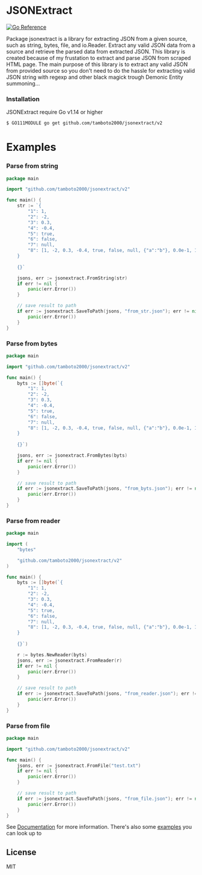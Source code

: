 # JSONExtract

[![Go Reference](https://pkg.go.dev/badge/github.com/tamboto2000/jsonextract.svg)](https://pkg.go.dev/github.com/tamboto2000/jsonextract/v2)

Package jsonextract is a library for extracting JSON from a given source, such as string, bytes, file, and io.Reader. Extract any valid JSON data from a source and retrieve the parsed data from extracted JSON. This library is created because of my frustation to extract and parse JSON from scraped HTML page. The main purpose of this library is to extract any valid JSON from provided source so you don't need to do the hassle for extracting valid JSON string with regexp and other black magick trough Demonic Entity summoning...

### Installation
JSONExtract require Go v1.14 or higher

```sh
$ GO111MODULE go get github.com/tamboto2000/jsonextract/v2
```

# Examples

### Parse from string
```go
package main

import "github.com/tamboto2000/jsonextract/v2"

func main() {
	str := `{
		"1": 1,
		"2": -2,
		"3": 0.3,
		"4": -0.4,		
		"5": true,
		"6": false,
		"7": null,
		"8": [1, -2, 0.3, -0.4, true, false, null, {"a":"b"}, 0.0e-1, 1e+2]
	}
	
	{}`

	jsons, err := jsonextract.FromString(str)
	if err != nil {
		panic(err.Error())
	}

	// save result to path
	if err := jsonextract.SaveToPath(jsons, "from_str.json"); err != nil {
		panic(err.Error())
	}
}
```

### Parse from bytes
```go
package main

import "github.com/tamboto2000/jsonextract/v2"

func main() {
	byts := []byte(`{
		"1": 1,
		"2": -2,
		"3": 0.3,
		"4": -0.4,		
		"5": true,
		"6": false,
		"7": null,
		"8": [1, -2, 0.3, -0.4, true, false, null, {"a":"b"}, 0.0e-1, 1e+2]
	}
	
	{}`)

	jsons, err := jsonextract.FromBytes(byts)
	if err != nil {
		panic(err.Error())
	}

	// save result to path
	if err := jsonextract.SaveToPath(jsons, "from_byts.json"); err != nil {
		panic(err.Error())
	}
}
```

### Parse from reader
```go
package main

import (
	"bytes"

	"github.com/tamboto2000/jsonextract/v2"
)

func main() {
	byts := []byte(`{
		"1": 1,
		"2": -2,
		"3": 0.3,
		"4": -0.4,		
		"5": true,
		"6": false,
		"7": null,
		"8": [1, -2, 0.3, -0.4, true, false, null, {"a":"b"}, 0.0e-1, 1e+2]
	}
	
	{}`)

	r := bytes.NewReader(byts)
	jsons, err := jsonextract.FromReader(r)
	if err != nil {
		panic(err.Error())
	}

	// save result to path
	if err := jsonextract.SaveToPath(jsons, "from_reader.json"); err != nil {
		panic(err.Error())
	}
}
```

### Parse from file
```go
package main

import "github.com/tamboto2000/jsonextract/v2"

func main() {
	jsons, err := jsonextract.FromFile("test.txt")
	if err != nil {
		panic(err.Error())
	}

	// save result to path
	if err := jsonextract.SaveToPath(jsons, "from_file.json"); err != nil {
		panic(err.Error())
	}
}
```

See [Documentation](https://pkg.go.dev/github.com/tamboto2000/jsonextract) for more information. There's also some [examples](https://github.com/tamboto2000/jsonextract/tree/main/example) you can look up to 

License
----

MIT